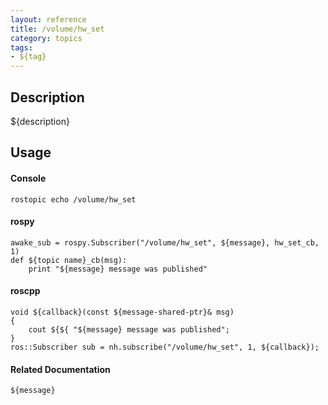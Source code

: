 ```yaml
---
layout: reference
title: /volume/hw_set
category: topics
tags: 
- ${tag}
---
```


## Description
${description}

## Usage
#### Console
```
rostopic echo /volume/hw_set
```

#### rospy
```
awake_sub = rospy.Subscriber("/volume/hw_set", ${message}, hw_set_cb, 1)
def ${topic name}_cb(msg):
    print "${message} message was published"
```

#### roscpp
```
void ${callback}(const ${message-shared-ptr}& msg)
{
    cout ${${ "${message} message was published";
}
ros::Subscriber sub = nh.subscribe("/volume/hw_set", 1, ${callback});
```

#### Related Documentation
``${message}``  